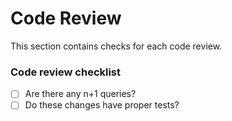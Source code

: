 # Code Review

This section contains checks for each code review. 

### Code review checklist

- [ ] Are there any n+1 queries? 
- [ ] Do these changes have proper tests?
